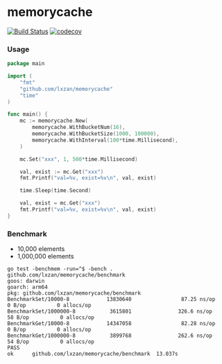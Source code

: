 # memorycache

[![Build Status][1]][2] [![codecov][3]][4]

[1]: https://github.com/lxzan/memorycache/workflows/Go%20Test/badge.svg?branch=main

[2]: https://github.com/lxzan/memorycache/actions?query=branch%3Amain

[3]: https://codecov.io/gh/lxzan/memorycache/graph/badge.svg?token=OHD6918OPT

[4]: https://codecov.io/gh/lxzan/memorycache

### Usage
```go
package main

import (
	"fmt"
	"github.com/lxzan/memorycache"
	"time"
)

func main() {
	mc := memorycache.New(
		memorycache.WithBucketNum(16),
		memorycache.WithBucketSize(1000, 100000),
		memorycache.WithInterval(100*time.Millisecond),
	)

	mc.Set("xxx", 1, 500*time.Millisecond)

	val, exist := mc.Get("xxx")
	fmt.Printf("val=%v, exist=%v\n", val, exist)

	time.Sleep(time.Second)

	val, exist = mc.Get("xxx")
	fmt.Printf("val=%v, exist=%v\n", val, exist)
}
```

### Benchmark
- 10,000 elements
- 1,000,000 elements
```
go test -benchmem -run=^$ -bench . github.com/lxzan/memorycache/benchmark
goos: darwin
goarch: arm64
pkg: github.com/lxzan/memorycache/benchmark
BenchmarkSet/10000-8            13830640                87.25 ns/op            0 B/op          0 allocs/op
BenchmarkSet/1000000-8           3615801               326.6 ns/op            58 B/op          0 allocs/op
BenchmarkGet/10000-8            14347058                82.28 ns/op            0 B/op          0 allocs/op
BenchmarkGet/1000000-8           3899768               262.6 ns/op            54 B/op          0 allocs/op
PASS
ok      github.com/lxzan/memorycache/benchmark  13.037s
```